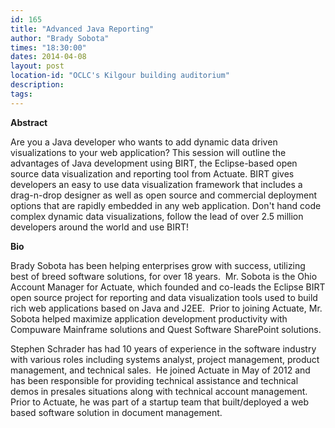 ```yaml
---
id: 165
title: "Advanced Java Reporting"
author: "Brady Sobota"
times: "18:30:00"
dates: 2014-04-08
layout: post
location-id: "OCLC's Kilgour building auditorium"  
description: 
tags: 
---
```

 **Abstract**

Are you a Java developer who wants to add dynamic data driven visualizations to your web application? This session will outline the advantages of Java development using BIRT, the Eclipse-based open source data visualization and reporting tool from Actuate. BIRT gives developers an easy to use data visualization framework that includes a drag-n-drop designer as well as open source and commercial deployment options that are rapidly embedded in any web application. Don't hand code complex dynamic data visualizations, follow the lead of over 2.5 million developers around the world and use BIRT!  

**Bio**

Brady Sobota has been helping enterprises grow with success, utilizing best of breed software solutions, for over 18 years.&nbsp; Mr. Sobota is the Ohio Account Manager for Actuate, which founded and co-leads the Eclipse BIRT open source project for reporting and data visualization tools used to build rich web applications based on Java and J2EE.&nbsp; Prior to joining Actuate, Mr. Sobota helped maximize application development productivity with Compuware Mainframe solutions and Quest Software SharePoint solutions.

Stephen Schrader has had 10 years of experience in the software industry with various roles including systems analyst, project management, product management, and technical sales.&nbsp; He joined Actuate in May of 2012 and has been responsible for providing technical assistance and technical demos in presales situations along with technical account management.&nbsp; Prior to Actuate, he was part of a startup team that built/deployed a web based software solution in document management.

